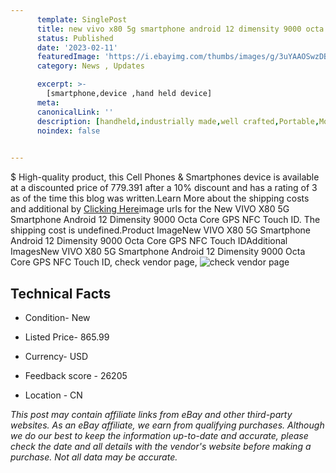```yaml
---
      template: SinglePost
      title: new vivo x80 5g smartphone android 12 dimensity 9000 octa core gps nfc touch id
      status: Published
      date: '2023-02-11'
      featuredImage: 'https://i.ebayimg.com/thumbs/images/g/3uYAAOSwzDBidd1~/s-l225.jpg'
      category: News , Updates

      excerpt: >-
        [smartphone,device ,hand held device]
      meta:
      canonicalLink: ''
      description: [handheld,industrially made,well crafted,Portable,Mobile,Compact,Convenient,Lightweight,Maneuverable,Man-portable,Miniature,Carriable,Hand-held,Light,Holdable,Transportable,Mobile device,Pocket-sized,On-the-go,Wireless,Cordless,Compact size,Convenient size, smartphone,device ,hand held device]
      noindex: false

        
---
```

$
    High-quality product, this Cell Phones & Smartphones device is available at a discounted price of 779.391 after a 10% discount and has a rating of 3 as of the time this blog was written.Learn More about the shipping costs and additional by [Clicking Here](https://www.ebay.com/itm/175271546150?hash=item28ceff8d26%3Ag%3A3uYAAOSwzDBidd1%7E&mkevt=1&mkcid=1&mkrid=711-53200-19255-0&campid=%253CePNCampaignId%253E&customid=%253CreferenceId%253E&toolid=10049)image urls for the New VIVO X80 5G Smartphone Android 12 Dimensity 9000 Octa Core GPS NFC Touch ID. The shipping cost is undefined.Product ImageNew VIVO X80 5G Smartphone Android 12 Dimensity 9000 Octa Core GPS NFC Touch IDAdditional ImagesNew VIVO X80 5G Smartphone Android 12 Dimensity 9000 Octa Core GPS NFC Touch ID, check vendor page, ![check vendor page](https://origin-galleryplus.ebayimg.com/ws/web/175271546150_2_0_1/225x225.jpg,https://origin-galleryplus.ebayimg.com/ws/web/175271546150_3_0_1/225x225.jpg,https://origin-galleryplus.ebayimg.com/ws/web/175271546150_4_0_1/225x225.jpg,https://origin-galleryplus.ebayimg.com/ws/web/175271546150_5_0_1/225x225.jpg,https://origin-galleryplus.ebayimg.com/ws/web/175271546150_6_0_1/225x225.jpg,https://origin-galleryplus.ebayimg.com/ws/web/175271546150_7_0_1/225x225.jpg,https://origin-galleryplus.ebayimg.com/ws/web/175271546150_8_0_1/225x225.jpg,https://origin-galleryplus.ebayimg.com/ws/web/175271546150_9_0_1/225x225.jpg)
    
    

 ## Technical Facts 



     
      

 - Condition- New 


      

 - Listed Price- 865.99 


      

 - Currency- USD 


      

 - Feedback score - 26205 


      

 - Location - CN 


      
      

 *_This post may contain affiliate links from eBay and other third-party websites. As an eBay affiliate, we earn from qualifying purchases. Although we do our best to keep the information up-to-date and accurate, please check the date and all details with the vendor's website before making a purchase. Not all data may be accurate._*



    
    
    
    
    